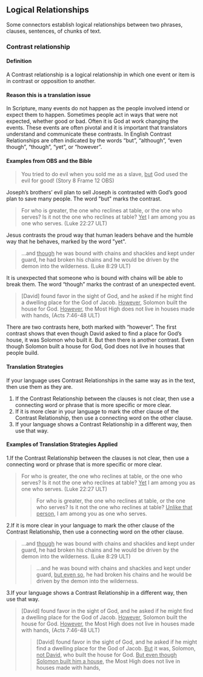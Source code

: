 ## Logical Relationships

Some connectors establish logical relationships between two phrases, clauses, sentences, of chunks of text.

### Contrast relationship

#### Definition

A Contrast relationship is a logical relationship in which one event or item is in contrast or opposition to another.

#### Reason this is a translation issue

In Scripture, many events do not happen as the people involved intend or expect them to happen. Sometimes people act in ways that were not expected, whether good or bad. Often it is God at work changing the events. These events are often pivotal and it is important that translators understand and communicate these contrasts. In English Contrast Relationships are often indicated by the words “but”, “although”, “even though”, “though”, “yet”, or “however”.

#### Examples from OBS and the Bible

> You tried to do evil when you sold me as a slave, <u>but</u> God used the evil for good!  (Story 8 Frame 12 OBS)

Joseph’s brothers’ evil plan to sell Joseph is contrasted with God’s good plan to save many people. The word "but" marks the contrast.

> For who is greater, the one who reclines at table, or the one who serves? Is it not the one who reclines at table? <u>Yet</u> I am among you as one who serves. (Luke 22:27 ULT)

Jesus contrasts the proud way that human leaders behave and the humble way that he behaves, marked by the word "yet".

> …and <u>though</u> he was bound with chains and shackles and kept under guard, he had broken his chains and he would be driven by the demon into the wilderness. (Luke 8:29 ULT)

It is unexpected that someone who is bound with chains will be able to break them. The word “though” marks the contrast of an unexpected event.

> [David] found favor in the sight of God, and he asked if he might find a dwelling place for the God of Jacob. <u>However</u>, Solomon built the house for God. <u>However</u>, the Most High does not live in houses made with hands, (Acts 7:46-48 ULT)

There are two contrasts here, both marked with “however”. The first contrast shows that even though David asked to find a place for God’s house, it was Solomon who built it. But then there is another contrast. Even though Solomon built a house for God, God does not live in houses that people build. 

#### Translation Strategies

If your language uses Contrast Relationships in the same way as in the text, then use them as they are.

1. If the Contrast Relationship between the clauses is not clear, then use a connecting word or phrase that is more specific or more clear.
2. If it is more clear in your language to mark the other clause of the Contrast Relationship, then use a connecting word on the other clause.
3. If your language shows a Contrast Relationship in a different way, then use that way.

#### Examples of Translation Strategies Applied

1.If the Contrast Relationship between the clauses is not clear, then use a connecting word or phrase that is more specific or more clear.

> For who is greater, the one who reclines at table, or the one who serves? Is it not the one who reclines at table? <u>Yet</u> I am among you as one who serves. (Luke 22:27 ULT)
>> For who is greater, the one who reclines at table, or the one who serves? Is it not the one who reclines at table? <u>Unlike that person</u>, I am among you as one who serves.  

2.If it is more clear in your language to mark the other clause of the Contrast Relationship, then use a connecting word on the other clause.

> …and <u>though</u> he was bound with chains and shackles and kept under guard, he had broken his chains and he would be driven by the demon into the wilderness. (Luke 8:29 ULT)
>> …and he was bound with chains and shackles and kept under guard, <u>but even so</u>, he had broken his chains and he would be driven by the demon into the wilderness. 

3.If your language shows a Contrast Relationship in a different way, then use that way.

> [David] found favor in the sight of God, and he asked if he might find a dwelling place for the God of Jacob. <u>However</u>, Solomon built the house for God. <u>However</u>, the Most High does not live in houses made with hands, (Acts 7:46-48 ULT)
>> [David] found favor in the sight of God, and he asked if he might find a dwelling place for the God of Jacob. <u>But</u> it was, Solomon, <u>not David</u>, who built the house for God. <u>But even though Solomon built him a house</u>, the Most High does not live in houses made with hands, 
